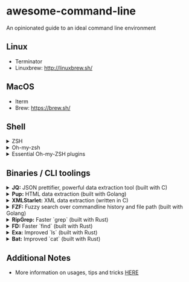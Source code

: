 
# awesome-command-line

An opinionated guide to an ideal command line environment

## Linux

- Terminator
- Linuxbrew: http://linuxbrew.sh/

## MacOS

- Iterm
- Brew: https://brew.sh/

## Shell

<details>
<summary>ZSH</summary>

  https://github.com/robbyrussell/oh-my-zsh/wiki/Installing-ZSH

  Linux

  ```shell

  # Linux
  sudo apt-get install zsh
  
  # MacOS
  brew install zsh zsh-completions
  
  chsh -s $(which zsh)

  ```
</details>
  
<details>
<summary>Oh-my-zsh</summary>

  https://github.com/robbyrussell/oh-my-zsh#basic-installation
  
  ```shell
  sh -c "$(curl -fsSL https://raw.githubusercontent.com/robbyrussell/oh-my-zsh/master/tools/install.sh)"
  ```
</details>

<details>
<summary>Essential Oh-my-ZSH plugins</summary>

  ```text

  plugins=(
    docker
    docker-compose
    git
    sudo
    zsh-autosuggestions
    mvn
    node
    kubectl
    zsh-better-npm-completion
    spring
    golang
  )

  ## TODO: split this into language specific section

  ```
  
  - zsh-autosuggestions:

    https://github.com/zsh-users/zsh-autosuggestions/blob/master/INSTALL.md

    ```shell
    git clone https://github.com/zsh-users/zsh-autosuggestions ${ZSH_CUSTOM:-~/.oh-my-zsh/custom}/plugins/zsh-autosuggestions
    ```
</details>

## Binaries / CLI toolings

<details>
<summary>
<b>JQ:</b> JSON prettifier, powerful data extraction tool (built with C)
</summary>

  https://stedolan.github.io/jq/download/

  ```shell
  sudo apt install jq
  brew install jq
  ```
</details>

<details>
<summary>
<b>Pup:</b> HTML data extraction (built with Golang)
</summary>

  https://github.com/ericchiang/pup#install

  ```shell
  go get github.com/ericchiang/pup

  brew install https://raw.githubusercontent.com/EricChiang/pup/master/pup.rb
  ```
</details>

<details>
<summary>
<b>XMLStarlet:</b> XML data extraction (written in C)
</summary>

  (**do not recommend** because its not very intuitive)

  ```shell
  sudo apt search xmlstarlet
  ```
</details>

<details>
<summary>
<b>FZF:</b> Fuzzy search over commandline history and file path (built with Golang)
</summary>
  
  https://github.com/junegunn/fzf#installation

  ```shell
  brew install fzf

  # To install useful key bindings and fuzzy completion:
  $(brew --prefix)/opt/fzf/install
  ```
</details>

<details>
<summary>
<b>RipGrep:</b> Faster `grep` (built with Rust)
</summary>

  https://github.com/BurntSushi/ripgrep#installation

  ```shell
  brew install ripgrep
  sudo apt install ripgrep
  ```
</details>

<details>
<summary>
<b>FD:</b> Faster `find` (built with Rust)
</summary>

  https://github.com/sharkdp/fd#installation

  ```shell
  brew install fd

  # Linux
  # https://github.com/sharkdp/fd/releases
  ```

  - Note: This can be use in combination with FZF to search and navigate through directory tree even faster
</details>

<details>
<summary>
<b>Exa:</b> Improved `ls` (built with Rust)
</summary>

  https://github.com/ogham/exa#installation

  ```shell
  brew install exa
  cargo install exa
  ```
</details>

<details>
<summary>
<b>Bat:</b> Improved `cat` (built with Rust)
</summary>

  https://github.com/sharkdp/bat#installation

  ```shell
  brew install bat
  cargo install bat
  ```
</details>

## Additional Notes

- More information on usages, tips and tricks [HERE](https://github.com/sluongng/awesome-command-line/issues?utf8=%E2%9C%93&q=is%3Aissue+sort%3Aupdated-desc+)